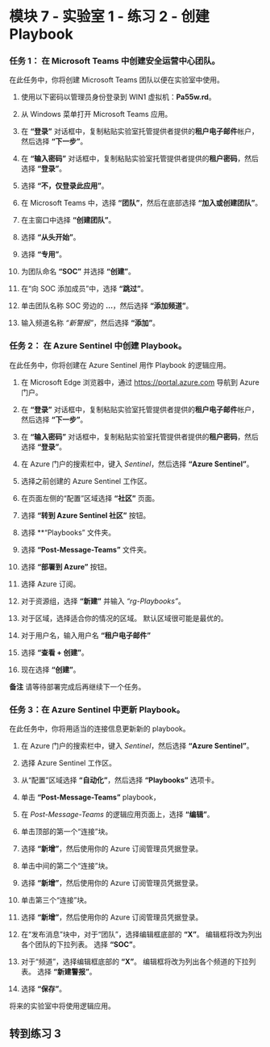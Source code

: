 ﻿# 模块 7 - 实验室 1 - 练习 2 - 创建 Playbook

### 任务 1： 在 Microsoft Teams 中创建安全运营中心团队。

在此任务中，你将创建 Microsoft Teams 团队以便在实验室中使用。

1. 使用以下密码以管理员身份登录到 WIN1 虚拟机：**Pa55w.rd**。  

2. 从 Windows 菜单打开 Microsoft Teams 应用。

3. 在 **“登录”** 对话框中，复制粘贴实验室托管提供者提供的**租户电子邮件**帐户，然后选择 **“下一步”**。

4. 在 **“输入密码”** 对话框中，复制粘贴实验室托管提供者提供的**租户密码**，然后选择 **“登录”**。

5. 选择 **“不，仅登录此应用”**。

6. 在 Microsoft Teams 中，选择 **“团队”**，然后在底部选择 **“加入或创建团队”**。

7. 在主窗口中选择 **“创建团队”**。

8. 选择 **“从头开始”**。

9. 选择 **“专用”**。

10. 为团队命名 **“SOC”** 并选择 **“创建”**。

11. 在“向 SOC 添加成员”中，选择 **“跳过”**。

12. 单击团队名称 SOC 旁边的 **...**，然后选择 **“添加频道”**。

13. 输入频道名称 *“新警报”*，然后选择 **“添加”**。

### 任务 2： 在 Azure Sentinel 中创建 Playbook。

在此任务中，你将创建在 Azure Sentinel 用作 Playbook 的逻辑应用。

1. 在 Microsoft Edge 浏览器中，通过 https://portal.azure.com 导航到 Azure 门户。

2. 在 **“登录”** 对话框中，复制粘贴实验室托管提供者提供的**租户电子邮件**帐户，然后选择 **“下一步”**。

3. 在 **“输入密码”** 对话框中，复制粘贴实验室托管提供者提供的**租户密码**，然后选择 **“登录”**。

4. 在 Azure 门户的搜索栏中，键入 *Sentinel*，然后选择 **“Azure Sentinel”**。

5. 选择之前创建的 Azure Sentinel 工作区。

6. 在页面左侧的“配置”区域选择 **“社区”** 页面。

7. 选择 **“转到 Azure Sentinel 社区”** 按钮。

8. 选择 **“Playbooks” 文件夹。

9. 选择 **“Post-Message-Teams”** 文件夹。

10. 选择 **“部署到 Azure”** 按钮。

11. 选择 Azure 订阅。

12. 对于资源组，选择 **“新建”** 并输入 *“rg-Playbooks”*。

13. 对于区域，选择适合你的情况的区域。  默认区域很可能是最优的。

14. 对于用户名，输入用户名 **“租户电子邮件”**

15. 选择 **“查看 + 创建”**。

16. 现在选择 **“创建”**。

**备注** 请等待部署完成后再继续下一个任务。

### 任务 3：在 Azure Sentinel 中更新 Playbook。

在此任务中，你将用适当的连接信息更新新的 playbook。

1. 在 Azure 门户的搜索栏中，键入 *Sentinel*，然后选择 **“Azure Sentinel”**。

2. 选择 Azure Sentinel 工作区。

3. 从“配置”区域选择 **“自动化”**，然后选择 **“Playbooks”** 选项卡。

4. 单击 **“Post-Message-Teams”** playbook，

5. 在 *Post-Message-Teams* 的逻辑应用页面上，选择 **“编辑”**。

6. 单击顶部的第一个“连接”块。  

7. 选择 **“新增”**，然后使用你的 Azure 订阅管理员凭据登录。

8. 单击中间的第二个“连接”块。  

9. 选择 **“新增”**，然后使用你的 Azure 订阅管理员凭据登录。

10. 单击第三个“连接”块。  

11. 选择 **“新增”**，然后使用你的 Azure 订阅管理员凭据登录。

12. 在“发布消息”块中，对于“团队”，选择编辑框底部的 **“X”**。  编辑框将改为列出各个团队的下拉列表。  选择 **“SOC”**。

13. 对于“频道”，选择编辑框底部的 **“X”**。  编辑框将改为列出各个频道的下拉列表。  选择 **“新建警报”**。

14. 选择 **“保存”**。

将来的实验室中将使用逻辑应用。

## 转到练习 3
